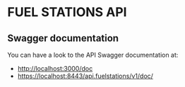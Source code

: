 # FUEL STATIONS API

## Swagger documentation
You can have a look to the API Swagger documentation at:
- [http://localhost:3000/doc](http://localhost:3000/doc)
- [https://localhost:8443/api.fuelstations/v1/doc/](https://localhost:8443/api.fuelstations/v1/doc/)